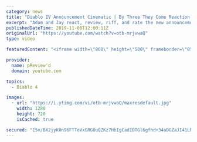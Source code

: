 ```yaml
---
category: news
title: "Diablo IV Announcement Cinematic | By Three They Come Reaction / Review / Rating"
excerpt: "Adam and Jay react, review, riff, and rate the new announcement cinematic everyone wanted to see last year at Blizzcon, Diablo IV 'By Three They Come'."
publishedDateTime: 2019-11-08T12:00:11Z
originalUrl: "https://youtube.com/watch?v=otb-mrjvwaQ"
type: video

featuredContent: "<iframe width=\"800\" height=\"500\" frameborder=\"0\" src=\"https://www.youtube.com/embed/otb-mrjvwaQ\" allow=\"accelerometer; autoplay; encrypted-media; gyroscope; picture-in-picture\" allowfullscreen></iframe>"

provider:
  name: pReview'd
  domain: youtube.com

topics:
  - Diablo 4

images:
  - url: "https://i.ytimg.com/vi/otb-mrjvwaQ/maxresdefault.jpg"
    width: 1280
    height: 720
    isCached: true

secured: "E5v/BX2jyK0n96FTTeVxGRGOuQZKz7HbIgCadIDTGl6gfhd+34aDGZaJI41LMXZJTf56644JBHFHhazWuvYsXsVwRr+Spw9iDZITVS8/rnWXayxjzcNn5dU0Lkm3PUoNNKVwkHL1Yrmv0xA/vLyyodWMTy6OIU+v3ELRsr2VXrLfLgdvMKm3X1TSATGCXwe/UcUXgnO8OkSoOgL4FewG7ZL7FLHyjBwcG1Yhh0xuT9lqf+G1seMNb7Dmvk8OKF8IrIcBCEfRfUdyIs+w6h1+mtnBbnuUlXwN64bOMICCCXtKznshnbYJGNLsqLkcWsRNrdKuYEVDbvALrGw0F1OS5Y+9rYk3ia9sHDT2JgV6ZAR6zhlNyr8GdR3OOxWnGnwlrQtyl1Vn3VeA8mog4o5IBe/qDziyqmLDaghb7tgsSq4Oixzt3dk/ZMqEBZu7QZeM;z3tCDiXH31bi4JJrughb+w=="
---
```


